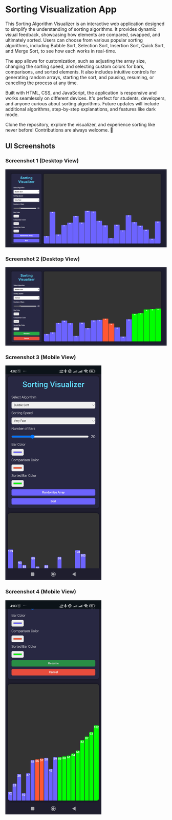 # Sorting Visualization App

This Sorting Algorithm Visualizer is an interactive web application designed to simplify the understanding of sorting algorithms. It provides dynamic visual feedback, showcasing how elements are compared, swapped, and ultimately sorted. Users can choose from various popular sorting algorithms, including Bubble Sort, Selection Sort, Insertion Sort, Quick Sort, and Merge Sort, to see how each works in real-time.

The app allows for customization, such as adjusting the array size, changing the sorting speed, and selecting custom colors for bars, comparisons, and sorted elements. It also includes intuitive controls for generating random arrays, starting the sort, and pausing, resuming, or canceling the process at any time.

Built with HTML, CSS, and JavaScript, the application is responsive and works seamlessly on different devices. It's perfect for students, developers, and anyone curious about sorting algorithms. Future updates will include additional algorithms, step-by-step explanations, and features like dark mode.

Clone the repository, explore the visualizer, and experience sorting like never before! Contributions are always welcome. 🚀

## UI Screenshots

### Screenshot 1 (Desktop View)
![UI Screenshot 1 (on Laptop)](screenshots/SS1.png)

### Screenshot 2 (Desktop View)
![UI Screenshot 2 (on Laptop)](screenshots/SS2.png)

### Screenshot 3 (Mobile View)
<img src="screenshots/SS3.jpg" alt="UI Screenshot 1 (on Mobile)" width="300" />

### Screenshot 4 (Mobile View)
<img src="screenshots/SS4.jpg" alt="UI Screenshot 2 (on Mobile)" width="300" />
